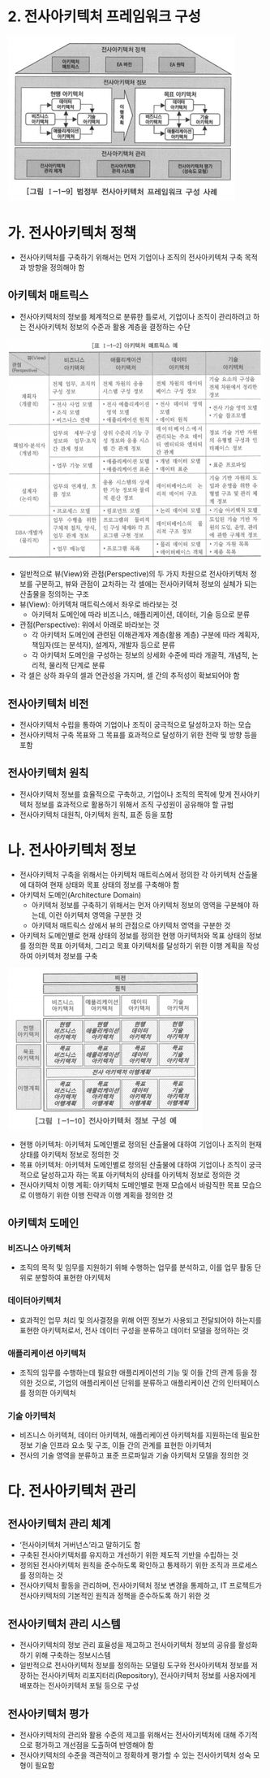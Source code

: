 # 2. 전사아키텍처 프레임워크 구성

![eaFramework](eaFramework.png)

# 가. 전사아키텍처 정책

- 전사아키텍처를 구축하기 위해서는 먼저 기업이나 조직의 전사아키텍처 구축 목적과 방향을 정의해야 함

## 아키텍처 매트릭스

- 전사아키텍처의 정보를 체계적으로 분류한 틀로서, 기업이나 조직이 관리하려고 하는 전사아키텍처 정보의 수준과 활용 계층을 결정하는 수단

![matrix](matrix.png)

- 일반적으로 뷰(View)와 관점(Perspective)의 두 가지 차원으로 전사아키텍처 정보를 구분하고, 뷰와 관점이 교차하는 각 셀에는 전사아키텍처 정보의 실체가 되는 산출물을 정의하는 구조
- 뷰(View): 아키텍처 매트릭스에서 좌우로 바라보는 것
  - 아키텍처 도메인에 따라 비즈니스, 애플리케이션, 데이터, 기술 등으로 분류
- 관점(Perspective): 위에서 아래로 바라보는 것
  - 각 아키텍처 도메인에 관련된 이해관계자 계층(활용 계층) 구분에 따라 계획자, 책임자(또는 분석자), 설계자, 개발자 등으로 분류
  - 각 아키텍처 도메인을 구성하는 정보의 상세화 수준에 따라 개괄적, 개념적, 논리적, 물리적 단계로 분류
- 각 셀은 상하 좌우의 셀과 연관성을 가지며, 셀 간의 추적성이 확보되어야 함

## 전사아키텍처 비전

- 전사아키텍처 수립을 통하여 기업이나 조직이 궁극적으로 달성하고자 하는 모습
- 전사아키텍처 구축 목표와 그 목표를 효과적으로 달성하기 위한 전략 및 방향 등을 포함

## 전사아키텍처 원칙

- 전사아키텍처 정보를 효율적으로 구축하고, 기업이나 조직의 목적에 맞게 전사아키텍처 정보를 효과적으로 활용하기 위해서 조직 구성원이 공유해야 할 규범
- 전사아키텍처 대원칙, 아키텍처 원칙, 표준 등을 포함

# 나. 전사아키텍처 정보

- 전사아키텍처 구축을 위해서는 아키텍처 매트릭스에서 정의한 각 아키텍처 산출물에 대하여 현재 상태와 목표 상태의 정보를 구축해야 함
- 아키텍처 도메인(Architecture Domain)
  - 아키텍처 정보를 구축하기 위해서는 먼저 아키텍처 정보의 영역을 구분해야 하는데, 이런 아키텍처 영역을 구분한 것
  - 아키텍처 매트릭스 상에서 뷰의 관점으로 아키텍처 영역을 구분한 것
- 아키텍처 도메인별로 현재 상태의 정보를 정의한 현행 아키텍처와 목표 상태의 정보를 정의한 목표 아키텍처, 그리고 목표 아키텍처를 달성하기 위한 이행 계획을 작성하여 아키텍처 정보를 구축

![eaInformation](eaInformation.png)

- 현행 아키텍처: 아키텍처 도메인별로 정의된 산출물에 대하여 기업이나 조직의 현재 상태를 아키텍처 정보로 정의한 것
- 목표 아키텍처: 아키텍처 도메인별로 정의된 산출물에 대하여 기업이나 조직이 궁극적으로 달성하고자 하는 목표 아키텍처의 상태를 아키텍처 정보로 정의한 것
- 전사아키텍처 이행 계획: 아키텍처 도메인별로 현재 모습에서 바람직한 목표 모습으로 이행하기 위한 이행 전략과 이행 계획을 정의한 것

## 아키텍처 도메인

### 비즈니스 아키텍처

- 조직의 목적 및 임무를 지원하기 위해 수행하는 업무를 분석하고, 이를 업무 활동 단위로 분할하여 표현한 아키텍처

### 데이터아키텍처

- 효과적인 업무 처리 및 의사결정을 위해 어떤 정보가 사용되고 전달되어야 하는지를 표현한 아키텍처로서, 전사 데이터 구성을 분류하고 데이터 모델을 정의하는 것

### 애플리케이션 아키텍처

- 조직의 임무를 수행하는데 필요한 애플리케이션의 기능 및 이들 간의 관계 등을 정의한 것으로, 기업의 애플리케이션 단위를 분류하고 애플리케이션 간의 인터페이스를 정의한 아키텍처

### 기술 아키텍처

- 비즈니스 아키텍처, 데이터 아키텍처, 애플리케이션 아키텍처를 지원하는데 필요한 정보 기술 인프라 요소 및 구조, 이들 간의 관계를 표현한 아키텍처
- 전사의 기술 영역을 분류하고 표준 프로파일과 기술 아키텍처 모델을 정의한 것

# 다. 전사아키텍처 관리

## 전사아키텍처 관리 체계

- ‘전사아키텍처 거버넌스’라고 말하기도 함
- 구축된 전사아키텍처를 유지하고 개선하기 위한 제도적 기반을 수립하는 것
- 정의된 전사아키텍처 원칙을 준수하도록 확인하고 통제하기 위한 조직과 프로세스를 정의하는 것
- 전사아키텍처 활동을 관리하며, 전사아키텍처 정보 변경을 통제하고, IT 프로젝트가 전사아키텍처의 기본적인 원칙과 정책을 준수하도록 하기 위한 것

## 전사아키텍처 관리 시스템

- 전사아키텍처의 정보 관리 효율성을 제고하고 전사아키텍처 정보의 공유를 활성화하기 위해 구축하는 정보시스템
- 일반적으로 전사아키텍처 정보를 정의하는 모델링 도구와 전사아키텍처 정보를 저장하는 전사아키텍처 리포지터리(Repository), 전사아키텍처 정보를 사용자에게 배포하는 전사아키텍처 포털 등으로 구성

## 전사아키텍처 평가

- 전사아키텍처의 관리와 활용 수준의 제고를 위해서는 전사아키텍처에 대해 주기적으로 평가하고 개선점을 도출하여 반영해야 함
- 전사아키텍처의 수준을 객관적이고 정확하게 평가할 수 있는 전사아키텍처 성숙 모형이 필요함
